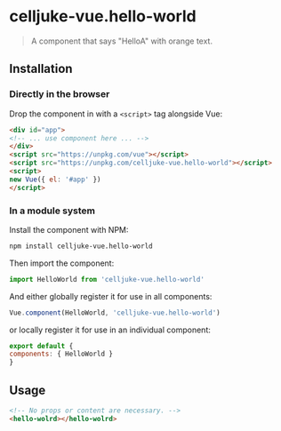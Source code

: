 # celljuke-vue.hello-world
> A component that says "HelloA" with orange text.
## Installation
### Directly in the browser
Drop the component in with a `<script>` tag alongside Vue:
```html
<div id="app">
<!-- ... use component here ... -->
</div>
<script src="https://unpkg.com/vue"></script>
<script src="https://unpkg.com/celljuke-vue.hello-world"></script>
<script>
new Vue({ el: '#app' })
</script>
```
### In a module system
Install the component with NPM:
```bash
npm install celljuke-vue.hello-world
```
Then import the component:
```js
import HelloWorld from 'celljuke-vue.hello-world'
```
And either globally register it for use in all components:
```js
Vue.component(HelloWorld, 'celljuke-vue.hello-world')
```
or locally register it for use in an individual component:
```js
export default {
components: { HelloWorld }
}
```
## Usage
```html
<!-- No props or content are necessary. -->
<hello-wolrd></hello-wolrd>
```
